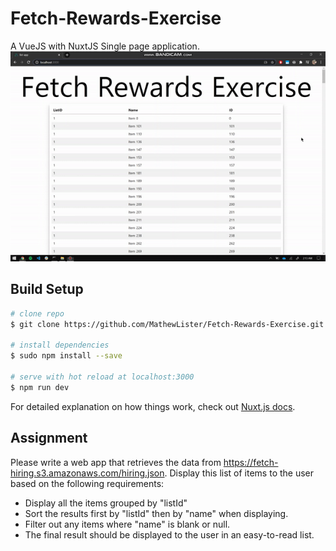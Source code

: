 # Fetch-Rewards-Exercise
A VueJS with NuxtJS Single page application. 
![Demo](Gifs/demo.gif)

## Build Setup
```bash
# clone repo
$ git clone https://github.com/MathewLister/Fetch-Rewards-Exercise.git

# install dependencies
$ sudo npm install --save

# serve with hot reload at localhost:3000
$ npm run dev
```

For detailed explanation on how things work, check out [Nuxt.js docs](https://nuxtjs.org).

## Assignment
Please write a web app that retrieves the data from https://fetch-hiring.s3.amazonaws.com/hiring.json.
Display this list of items to the user based on the following requirements:
- Display all the items grouped by "listId"
- Sort the results first by "listId" then by "name" when displaying.
- Filter out any items where "name" is blank or null.
- The final result should be displayed to the user in an easy-to-read list.
